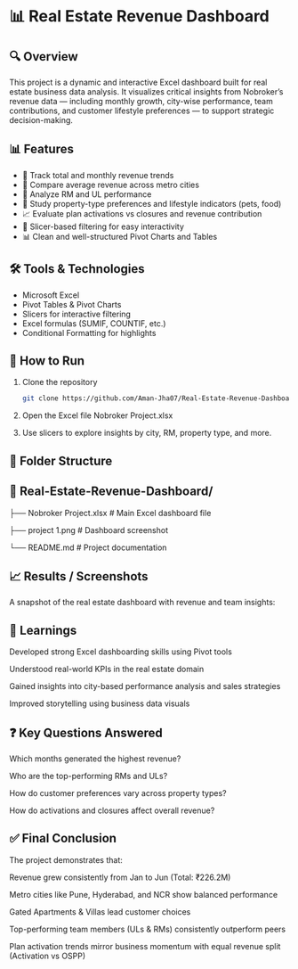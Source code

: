 # 📊 Real Estate Revenue Dashboard

## 🔍 Overview  
This project is a dynamic and interactive Excel dashboard built for real estate business data analysis. It visualizes critical insights from Nobroker’s revenue data — including monthly growth, city-wise performance, team contributions, and customer lifestyle preferences — to support strategic decision-making.


## 📊 Features
- 📅 Track total and monthly revenue trends
- 🌆 Compare average revenue across metro cities
- 👤 Analyze RM and UL performance
- 🏡 Study property-type preferences and lifestyle indicators (pets, food)
- 📈 Evaluate plan activations vs closures and revenue contribution
- 📌 Slicer-based filtering for easy interactivity
- 📊 Clean and well-structured Pivot Charts and Tables


## 🛠️ Tools & Technologies
- Microsoft Excel
- Pivot Tables & Pivot Charts
- Slicers for interactive filtering
- Excel formulas (SUMIF, COUNTIF, etc.)
- Conditional Formatting for highlights


## 🚀 How to Run
1. Clone the repository  
   ```bash
   git clone https://github.com/Aman-Jha07/Real-Estate-Revenue-Dashboard.git
2. Open the Excel file
Nobroker Project.xlsx

3. Use slicers to explore insights by city, RM, property type, and more.

  ## 📁 Folder Structure

  ## 📂 Real-Estate-Revenue-Dashboard/
  
├── Nobroker Project.xlsx         # Main Excel dashboard file

├── project 1.png                 # Dashboard screenshot

└── README.md                     # Project documentation

## 📈 Results / Screenshots
A snapshot of the real estate dashboard with revenue and team insights:

## 🧠 Learnings
Developed strong Excel dashboarding skills using Pivot tools

Understood real-world KPIs in the real estate domain

Gained insights into city-based performance analysis and sales strategies

Improved storytelling using business data visuals


## ❓ Key Questions Answered
Which months generated the highest revenue?

Who are the top-performing RMs and ULs?

How do customer preferences vary across property types?

How do activations and closures affect overall revenue?


## ✅ Final Conclusion
The project demonstrates that:

Revenue grew consistently from Jan to Jun (Total: ₹226.2M)

Metro cities like Pune, Hyderabad, and NCR show balanced performance

Gated Apartments & Villas lead customer choices

Top-performing team members (ULs & RMs) consistently outperform peers

Plan activation trends mirror business momentum with equal revenue split (Activation vs OSPP)




